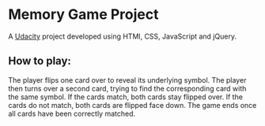 # Memory Game Project

A [Udacity](www.udacity.com) project developed using HTMl, CSS, JavaScript and jQuery.
## How to play:
The player flips one card over to reveal its underlying symbol.
 The player then turns over a second card, trying to find the corresponding card with the same symbol.
 If the cards match, both cards stay flipped over.
 If the cards do not match, both cards are flipped face down.
 The game ends once all cards have been correctly matched.
